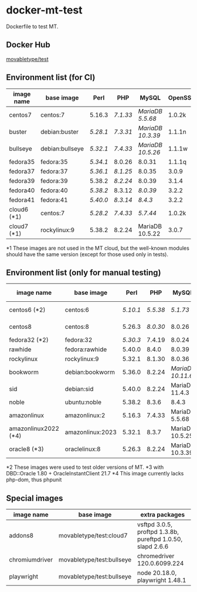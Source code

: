 # docker-mt-test
Dockerfile to test MT.

## Docker Hub

[movabletype/test](https://hub.docker.com/r/movabletype/test)

## Environment list (for CI)

|image name|base image|Perl|PHP|MySQL|OpenSSL|End of Life|
|-|-|-|-|-|-|-|
|centos7|centos:7|5.16.3|*7.1.33*|*MariaDB 5.5.68*|1.0.2k|2024-06|
|buster|debian:buster|*5.28.1*|*7.3.31*|*MariaDB 10.3.39*|1.1.1n|2022-01|
|bullseye|debian:bullseye|*5.32.1*|*7.4.33*|*MariaDB 10.5.26*|1.1.1w|-|
|fedora35|fedora:35|*5.34.1*|8.0.26|8.0.31|1.1.1q|-|
|fedora37|fedora:37|*5.36.1*|*8.1.25*|8.0.35|3.0.9|-|
|fedora39|fedora:39|5.38.2|*8.2.24*|8.0.39|3.1.4|-|
|fedora40|fedora:40|*5.38.2*|8.3.12|*8.0.39*|3.2.2|-|
|fedora41|fedora:41|*5.40.0*|*8.3.14*|*8.4.3*|3.2.2|-|
|cloud6 (\*1)|centos:7|*5.28.2*|*7.4.33*|*5.7.44*|1.0.2k|-|
|cloud7 (\*1)|rockylinux:9|5.38.2|8.2.24|MariaDB 10.5.22|3.0.7|-|

\*1 These images are not used in the MT cloud, but the well-known modules should have the same version (except for those used only in tests).

## Environment list (only for manual testing)

|image name|base image|Perl|PHP|MySQL|OpenSSL|End of Life|
|-|-|-|-|-|-|-|
|centos6 (\*2)|centos:6|*5.10.1*|*5.5.38*|*5.1.73*|1.0.1e|2020-11|
|centos8|centos:8|5.26.3|*8.0.30*|8.0.26|1.1.1k|2021-12|
|fedora32 (\*2)|fedora:32|*5.30.3*|7.4.19|8.0.24|1.1.1k|-|
|rawhide|fedora:rawhide|5.40.0|8.4.0|8.0.39|3.2.2|-|
|rockylinux|rockylinux:9|5.32.1|8.1.30|8.0.36|3.0.7|-|
|bookworm|debian:bookworm|5.36.0|8.2.24|*MariaDB 10.11.6*|3.0.14|-|
|sid|debian:sid|5.40.0|8.2.24|MariaDB 11.4.3|3.3.2|-|
|noble|ubuntu:noble|5.38.2|8.3.6|8.4.3|3.0.13|-|
|amazonlinux|amazonlinux:2|5.16.3|7.4.33|MariaDB 5.5.68|1.0.2k|-|
|amazonlinux2022 (\*4)|amazonlinux:2023|5.32.1|8.3.7|MariaDB 10.5.25|3.0.8|-|
|oracle8 (\*3)|oraclelinux:8|5.26.3|8.2.24|MariaDB 10.3.39|1.1.1k|-|

\*2 These images were used to test older versions of MT.
\*3 with DBD::Oracle 1.80 + OracleInstantClient 21.7
\*4 This image currently lacks php-dom, thus phpunit

## Special images

|image name|base image|extra packages|
|-|-|-|
|addons8|movabletype/test:cloud7|vsftpd 3.0.5, proftpd 1.3.8b, pureftpd 1.0.50, slapd 2.6.6|
|chromiumdriver|movabletype/test:bullseye|chromedriver 120.0.6099.224|
|playwright|movabletype/test:bullseye|node 20.18.0, playwright 1.48.1|

